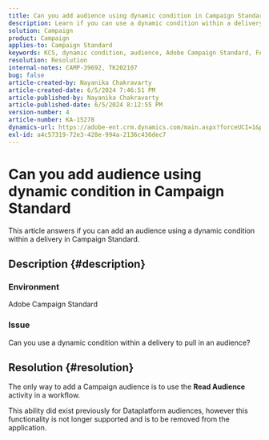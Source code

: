 ```yaml
---
title: Can you add audience using dynamic condition in Campaign Standard
description: Learn if you can use a dynamic condition within a delivery to pull in an audience in Adobe Campaign Standard.
solution: Campaign
product: Campaign
applies-to: Campaign Standard
keywords: KCS, dynamic condition, audience, Adobe Campaign Standard, FAQ
resolution: Resolution
internal-notes: CAMP-39692, TK202107
bug: false
article-created-by: Nayanika Chakravarty
article-created-date: 6/5/2024 7:46:51 PM
article-published-by: Nayanika Chakravarty
article-published-date: 6/5/2024 8:12:55 PM
version-number: 4
article-number: KA-15278
dynamics-url: https://adobe-ent.crm.dynamics.com/main.aspx?forceUCI=1&pagetype=entityrecord&etn=knowledgearticle&id=f6eaea54-7423-ef11-840b-6045bd006b25
exl-id: a4c57319-72e3-428e-994a-2136c436dec7
---
```

# Can you add audience using dynamic condition in Campaign Standard


This article answers if you can add an audience using a dynamic condition within a delivery in Campaign Standard.

## Description {#description}


### <b>Environment</b>

Adobe Campaign Standard

### <b>Issue</b>

Can you use a dynamic condition within a delivery to pull in an audience?


## Resolution {#resolution}


The only way to add a Campaign audience is to use the <b>Read Audience</b> activity in a workflow.

This ability did exist previously for Dataplatform audiences, however this functionality is not longer supported and is to be removed from the application.
